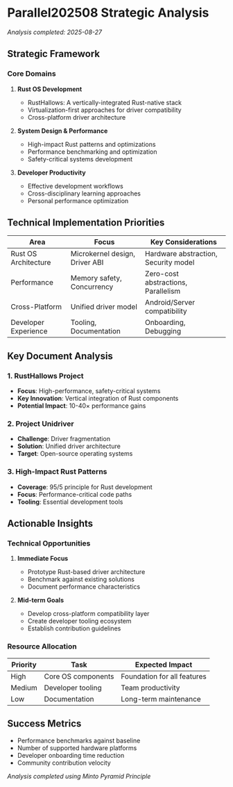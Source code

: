 # Parallel202508 Strategic Analysis
*Analysis completed: 2025-08-27*

## Strategic Framework

### Core Domains
1. **Rust OS Development**
   - RustHallows: A vertically-integrated Rust-native stack
   - Virtualization-first approaches for driver compatibility
   - Cross-platform driver architecture

2. **System Design & Performance**
   - High-impact Rust patterns and optimizations
   - Performance benchmarking and optimization
   - Safety-critical systems development

3. **Developer Productivity**
   - Effective development workflows
   - Cross-disciplinary learning approaches
   - Personal performance optimization

## Technical Implementation Priorities

| Area | Focus | Key Considerations |
|------|-------|-------------------|
| Rust OS Architecture | Microkernel design, Driver ABI | Hardware abstraction, Security model |
| Performance | Memory safety, Concurrency | Zero-cost abstractions, Parallelism |
| Cross-Platform | Unified driver model | Android/Server compatibility |
| Developer Experience | Tooling, Documentation | Onboarding, Debugging |

## Key Document Analysis

### 1. RustHallows Project
- **Focus**: High-performance, safety-critical systems
- **Key Innovation**: Vertical integration of Rust components
- **Potential Impact**: 10-40× performance gains

### 2. Project Unidriver
- **Challenge**: Driver fragmentation
- **Solution**: Unified driver architecture
- **Target**: Open-source operating systems

### 3. High-Impact Rust Patterns
- **Coverage**: 95/5 principle for Rust development
- **Focus**: Performance-critical code paths
- **Tooling**: Essential development tools

## Actionable Insights

### Technical Opportunities
1. **Immediate Focus**
   - Prototype Rust-based driver architecture
   - Benchmark against existing solutions
   - Document performance characteristics

2. **Mid-term Goals**
   - Develop cross-platform compatibility layer
   - Create developer tooling ecosystem
   - Establish contribution guidelines

### Resource Allocation
| Priority | Task | Expected Impact |
|----------|------|-----------------|
| High | Core OS components | Foundation for all features |
| Medium | Developer tooling | Team productivity |
| Low | Documentation | Long-term maintenance |

## Success Metrics
- Performance benchmarks against baseline
- Number of supported hardware platforms
- Developer onboarding time reduction
- Community contribution velocity

*Analysis completed using Minto Pyramid Principle*
